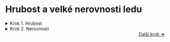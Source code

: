 # Hrubost a velké nerovnosti ledu

<details>
<summary>Krok 1. Hrubost</summary>

Hrubost (Roughness) vytvoříme pomocí nové **Textury šumu**. Můžeme ji dokonce využít v základním nastavení, jenom **Detail** nastavte na **maximum**. Také tento uzel připojte za již vytvořený uzel **Mapování**.

Dále z faktorového výstupu textury připojte a vytvořte uzel **Rampa barev** a posuvníky nastavte do 1/3 a 1/2 přičemž nalevo nechte bílou barvu (#ffffff) a napravou tmavší šedou (v ukázce #555555). Barvový výstup rampy připojte do vstupu **Roughness** uzlu Principled BSDF.
![L5](https://github.com/user-attachments/assets/f9734e75-30f5-4a07-b9eb-b56b6fdc3406)

</details>
<details>
<summary>Krok 2. Nerovnosti</summary>

K výraznějším nerovnostím můžeme využít již vytvořenou **Texturu šumu**. Za ni nám stačí připojit druhou **Rampu barev** kde posuvník s černou barvou dejte doprostřed a s tmavě šedou do 9/10 (skoro ke konci).

Tuto **Rampu barev** poté připojte do vstupu výška nového uzlu **Bump**. Jeho sílu nastavte na 0.2 a jeho normálový výstup do normálového vstupu uzlu Bump z předchozí kapitoly.
![L6](https://github.com/user-attachments/assets/1acca53c-092f-458f-bfde-8d61eaeda789)
</details>

<div align="right">
<a href="https://github.com/Milimar16/Blender-realisticke-povrchy/blob/main/%C5%A0kr%C3%A1bance%20ledu.md">Další krok =></a>
 </div>
